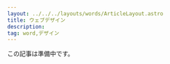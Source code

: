 ```yaml
---
layout: ../../../layouts/words/ArticleLayout.astro
title: ウェブデザイン
description:
tag: word,デザイン
---
```


この記事は準備中です。